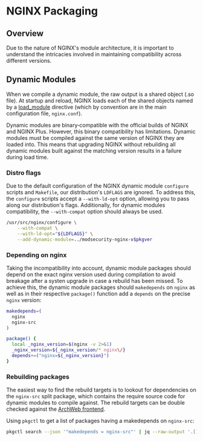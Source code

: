 # NGINX Packaging

## Overview

Due to the nature of NGINX's module architecture, it is important to understand
the intricacies involved in maintaining compatibility across different
versions.

## Dynamic Modules

When we compile a dynamic module, the raw output is a shared object (.so
file). At startup and reload, NGINX loads each of the shared objects named by a
[load_module] directive (which by convention are in the main configuration file,
`nginx.conf`).

Dynamic modules are binary‑compatible with the official builds of NGINX and
NGINX Plus. However, this binary compatibility has limitations. Dynamic modules
must be compiled against the same version of NGINX they are loaded into. This
means that upgrading NGINX without rebuilding all dynamic modules built against
the matching version results in a failure during load time.

### Distro flags

Due to the default configuration of the NGINX dynamic module `configure`
scripts and `Makefile`, our distribution's `LDFLAGS` are ignored. To address
this, the `configure` scripts accept a `--with-ld-opt` option, allowing you to
pass along our distribution's flags. Additionally, for dynamic modules
compatibility, the `--with-compat` option should always be used.

```sh
/usr/src/nginx/configure \
    --with-compat \
    --with-ld-opt="${LDFLAGS}" \
    --add-dynamic-module=../modsecurity-nginx-v$pkgver
```

### Depending on nginx

Taking the incompatibility into account, dynamic module packages should depend
on the exact nginx version used during compilation to avoid breakage after a
systen upgrade in case a rebuild has been missed. To achieve this, the dynamic
module packages should `makedepends` on `nginx` as well as in their respective
`package()` function add a `depends` on the precise `nginx` version:

```sh
makedepends=(
  nginx
  nginx-src
)

package() {
  local _nginx_version=$(nginx -v 2>&1)
  _nginx_version=${_nginx_version/* nginx\/}
  depends+=("nginx=${_nginx_version}")
}
```

### Rebuilding packages

The easiest way to find the rebuild targets is to lookout for dependencies on
the `nginx-src` split package, which contains the require source code for dynamic
modules to compile against. The rebuild targets can be double checked against the
[ArchWeb frontend].

Using `pkgctl` to get a list of packages having a makedepends on `nginx-src`:

```sh
pkgctl search --json '"makedepends = nginx-src"' | jq --raw-output '.[].project_name'
```

[load_module]: https://nginx.org/en/docs/ngx_core_module.html#load_module
[ArchWeb frontend]: https://archlinux.org/packages/extra/x86_64/nginx-src/
